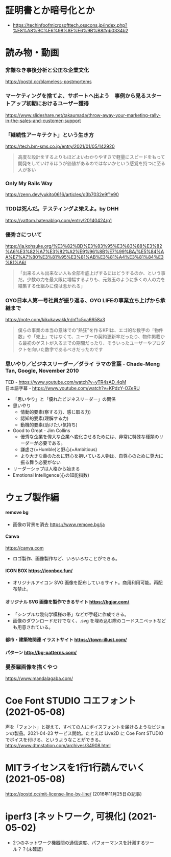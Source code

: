 # 証明書とか暗号化とか

* https://techinfoofmicrosofttech.osscons.jp/index.php?%E8%A8%BC%E6%98%8E%E6%9B%B8#qb0334b2

# 読み物・動画

### 非難なき事後分析と公正な企業文化
https://postd.cc/blameless-postmortems

### マーケティングを捨てよ、サポートへ出よう　事例から見るスタートアップ初期におけるユーザー獲得
https://www.slideshare.net/takaumada/throw-away-your-marketing-rally-in-the-sales-and-customer-support
### 「継続性アーキテクト」という生き方
https://tech.bm-sms.co.jp/entry/2021/01/05/142920
> 高度な設計をするよりもほどよいわかりやすさで軽量にスピードをもって開発をしていけるほうが価値があるのではないかという感覚を持つに至る人が多い

### Only My Rails Way
https://zenn.dev/yukito0616/articles/d3b7032e9f1e90

### TDDは死んだ。テスティングよ栄えよ。by DHH
https://yattom.hatenablog.com/entry/20140424/p1

### 優秀さについて
https://ja.kohsuke.org/%E3%82%BD%E3%83%95%E3%83%88%E3%82%A6%E3%82%A7%E3%82%A2%E9%96%8B%E7%99%BA/%E5%84%AA%E7%A7%80%E3%81%95%E3%81%AB%E3%81%A4%E3%81%84%E3%81%A6/
> 「出来る人も出来ない人も全部を底上げするにはどうするのか、という事だ。少数の力を最大限に増幅するよりも、元気玉のように多くの人の力を結集する仕組みに僕は惹かれる」

### OYO日本人第一号社員が振り返る、OYO LIFEの事業立ち上げから承継まで
https://note.com/kikukawakk/n/nf1c5ca6658a3
> 僕らの事業の本当の意味での"熱狂"を作るKPIは、エゴ的な数字の「物件数」や「売上」ではなくて、ユーザーの契約更新率だったり、物件掲載から最初のゲストが入るまでの期間だったり、そういったユーザーやプロダクトを向いた数字であるべきだったのです

### 思いやり／ビジネスリーダー／ダライ ラマの言葉 - Chade-Meng Tan, Google, November 2010
  TED - https://www.youtube.com/watch?v=yTR4sAD_4qM  
  日本語字幕 - https://www.youtube.com/watch?v=KPdzY-OZeRU

* 「思いやり」と「優れたビジネスリーダー」の関係
* 思いやり
	* 情動的要素(察する力、感じ取る力)
	* 認知的要素(理解する力)
	* 動機的要素(助けたい気持ち)
* Good to Great - Jim Collins
	* 優秀な企業を偉大な企業へ変化させるためには、非常に特殊な種類のリーダーが必要である。
	* 謙虚さ(=Humble)と野心(=Ambitious)
	* より大きな善のために野心を抱いている人物は、自尊心のために尊大に振る舞う必要がない
* リーダーシップは人格から始まる
* Emotional Intelligence(心の知能指数)

# ウェブ製作編

#### remove bg
 * 画像の背景を消去 
   https://www.remove.bg/ja
#### Canva
https://canva.com
 * ロゴ製作、画像製作など、いろいろなことができる。
#### ICON BOX https://iconbox.fun/
 * オリジナルアイコン SVG 画像を配布しているサイト。商用利用可能。再配布禁止。
#### オリジナル SVG 画像を製作できるサイト https://bgjar.com/
 * 「シンプルな幾何学模様の帯」などが手軽に作成できる。
 * 画像のダウンロードだけでなく、.svg を埋め込む際のコードスニペットなども用意されている。
#### 都市・建築物関連 イラストサイト https://town-illust.com/
#### パターン http://bg-patterns.com/

### 曼荼羅画像を描くやつ
https://www.mandalagaba.com/

# Coe Font STUDIO コエフォント (2021-05-08)
声を「フォント」と捉えて、すべての人にボイスフォントを届けるようなビジョンの製品。2021-04-23 サービス開始。たとえば Live2D に Coe Font STUDIO でボイスを付ける、というようなことができる。
https://www.dtmstation.com/archives/34908.html

# MITライセンスを1行1行読んでいく (2021-05-08)
https://postd.cc/mit-license-line-by-line/ (2016年11月25日の記事)

# iperf3 [ネットワーク, 可視化] (2021-05-02)
* 2つのネットワーク機器間の通信速度、パフォーマンスを計測するツール？？(未確認)

